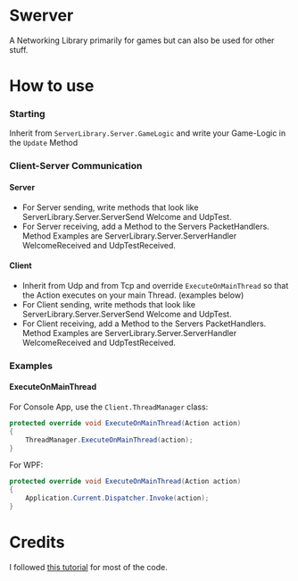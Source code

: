 # Swerver
A Networking Library primarily for games but can also be used for other stuff.

# How to use
### Starting
Inherit from `ServerLibrary.Server.GameLogic` and write your Game-Logic in the `Update` Method

### Client-Server Communication
#### Server
* For Server sending, write methods that look like ServerLibrary.Server.ServerSend Welcome and UdpTest.
* For Server receiving, add a Method to the Servers PacketHandlers. Method Examples are ServerLibrary.Server.ServerHandler WelcomeReceived and UdpTestReceived.
#### Client
* Inherit from Udp and from Tcp and override `ExecuteOnMainThread` so that the Action executes on your main Thread. (examples below)
* For Client sending, write methods that look like ServerLibrary.Server.ServerSend Welcome and UdpTest.
* For Client receiving, add a Method to the Servers PacketHandlers. Method Examples are ServerLibrary.Server.ServerHandler WelcomeReceived and UdpTestReceived.
### Examples
#### ExecuteOnMainThread
For Console App, use the `Client.ThreadManager` class:
```c#
protected override void ExecuteOnMainThread(Action action)
{
    ThreadManager.ExecuteOnMainThread(action);
}
```
For WPF:
```c#
protected override void ExecuteOnMainThread(Action action)
{
    Application.Current.Dispatcher.Invoke(action);
}
```
# Credits
I followed [this tutorial](https://www.youtube.com/playlist?list=PLXkn83W0QkfnqsK8I0RAz5AbUxfg3bOQ5) for most of the code.

